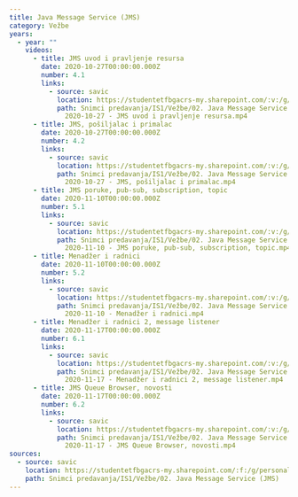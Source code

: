 ```yaml
---
title: Java Message Service (JMS)
category: Vežbe
years:
  - year: ""
    videos:
      - title: JMS uvod i pravljenje resursa
        date: 2020-10-27T00:00:00.000Z
        number: 4.1
        links:
          - source: savic
            location: https://studentetfbgacrs-my.sharepoint.com/:v:/g/personal/sa190595d_student_etf_bg_ac_rs/ESrP-QSSY51OvkrvRabQYxYBY3d0qxp4Hhhmht-fOG9bDA
            path: Snimci predavanja/IS1/Vežbe/02. Java Message Service (JMS)/04.01 -
              2020-10-27 - JMS uvod i pravljenje resursa.mp4
      - title: JMS, pošiljalac i primalac
        date: 2020-10-27T00:00:00.000Z
        number: 4.2
        links:
          - source: savic
            location: https://studentetfbgacrs-my.sharepoint.com/:v:/g/personal/sa190595d_student_etf_bg_ac_rs/EWvDYLyzHYNDmraefKMpw8cBli_moQrjn8sZWLjQOQuQyQ
            path: Snimci predavanja/IS1/Vežbe/02. Java Message Service (JMS)/04.02 -
              2020-10-27 - JMS, pošiljalac i primalac.mp4
      - title: JMS poruke, pub-sub, subscription, topic
        date: 2020-11-10T00:00:00.000Z
        number: 5.1
        links:
          - source: savic
            location: https://studentetfbgacrs-my.sharepoint.com/:v:/g/personal/sa190595d_student_etf_bg_ac_rs/EU6G6cfJh21KrB8unOJ2IBoBago4nHyg1oFwxpN-epgglA
            path: Snimci predavanja/IS1/Vežbe/02. Java Message Service (JMS)/05.01 -
              2020-11-10 - JMS poruke, pub-sub, subscription, topic.mp4
      - title: Menadžer i radnici
        date: 2020-11-10T00:00:00.000Z
        number: 5.2
        links:
          - source: savic
            location: https://studentetfbgacrs-my.sharepoint.com/:v:/g/personal/sa190595d_student_etf_bg_ac_rs/EdLsWNbH-9hGjN8ZXmEcT4sBb8YWm7owIEEdhpn1qe6Pqw
            path: Snimci predavanja/IS1/Vežbe/02. Java Message Service (JMS)/05.02 -
              2020-11-10 - Menadžer i radnici.mp4
      - title: Menadžer i radnici 2, message listener
        date: 2020-11-17T00:00:00.000Z
        number: 6.1
        links:
          - source: savic
            location: https://studentetfbgacrs-my.sharepoint.com/:v:/g/personal/sa190595d_student_etf_bg_ac_rs/ETtU7gtOm5pAhB2ALw7uqQABMMOcRdxKfqBwxsobqBr_tw
            path: Snimci predavanja/IS1/Vežbe/02. Java Message Service (JMS)/06.01 -
              2020-11-17 - Menadžer i radnici 2, message listener.mp4
      - title: JMS Queue Browser, novosti
        date: 2020-11-17T00:00:00.000Z
        number: 6.2
        links:
          - source: savic
            location: https://studentetfbgacrs-my.sharepoint.com/:v:/g/personal/sa190595d_student_etf_bg_ac_rs/EZw2mGqDGX9DquPea8npF_4Bz291qc9Z2DrpFF0BNudoOg
            path: Snimci predavanja/IS1/Vežbe/02. Java Message Service (JMS)/06.02 -
              2020-11-17 - JMS Queue Browser, novosti.mp4
sources:
  - source: savic
    location: https://studentetfbgacrs-my.sharepoint.com/:f:/g/personal/sa190595d_student_etf_bg_ac_rs/ElLhSCAO505IsyTmFlySe1ABtAm9JXcSLSkFs4p4dH0AVQ
    path: Snimci predavanja/IS1/Vežbe/02. Java Message Service (JMS)
---
```



